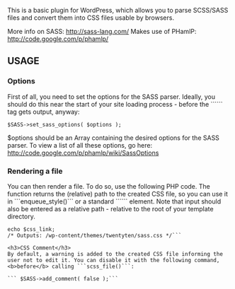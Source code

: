 This is a basic plugin for WordPress, which allows you to parse SCSS/SASS files and convert them into CSS files usable by browsers.

More info on SASS: http://sass-lang.com/
Makes use of PHamlP: http://code.google.com/p/phamlp/

USAGE
-----
<h3>Options</h3>
First of all, you need to set the options for the SASS parser. Ideally, you should  do this near the start of your site loading process - before the ```<head>``` tag gets output, anyway:

```$SASS->set_sass_options( $options );```

$options should be an Array containing the desired options for the SASS parser. To view a list of all these options, go here: http://code.google.com/p/phamlp/wiki/SassOptions

<h3>Rendering a file</h3>
You can then render a file. To do so, use the following PHP code. The function returns the (relative) path to the created CSS file, so you can use it in ```enqueue_style()``` or a standard ```<link>``` element. Note that input should also be entered as a relative path - relative to the root of your template directory.

```$css_link = scss_file( 'style.scss', 'sass.css' );
echo $css_link;
/* Outputs: /wp-content/themes/twentyten/sass.css */```

<h3>CSS Comment</h3>
By default, a warning is added to the created CSS file informing the user not to edit it. You can disable it with the following command, <b>before</b> calling ```scss_file()```:

``` $SASS->add_comment( false );```